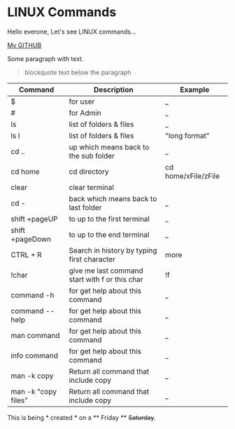 # LINUX Commands

Hello everone, Let's see LINUX commands...

[My GITHUB](https://github.com/AbdelfattahMohamed)

Some paragraph with text.
> blockquote text below the paragraph

| Command | Description | Example |
| --- | --- | --- |
| $ | for user | _ |
| # | for Admin | _ |
| ls | list of folders & files | _ |
| ls l | list of folders & files| "long format" |
| cd .. | up which means back to the sub folder | _ |
| cd home | cd directory | cd home/xFile/zFile|
| clear | clear terminal | |
| cd - | back which means back to last folder | _ |
| shift +pageUP | to up to the first terminal | _ |
| shift +pageDown | to up to the end terminal | _ |
| CTRL + R | Search in history by typing first character | more |
| !char | give me last command start with f or this char | !f |
| command -h  | for get help about this command | _ |
| command --help | for get help about this command  | _ |
| man command | for get help about this command  | _ |
| info command | for get help about this command  | _ |
| man -k copy | Return all command that include copy | _ |
| man -k "copy files" | Return all command that include copy | _ |

This is being * created * on a ** Friday ** ~~Saturday~~.
